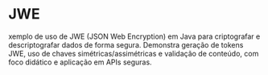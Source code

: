 # JWE
xemplo de uso de JWE (JSON Web Encryption) em Java para criptografar e descriptografar dados de forma segura. Demonstra geração de tokens JWE, uso de chaves simétricas/assimétricas e validação de conteúdo, com foco didático e aplicação em APIs seguras.
